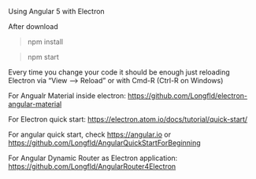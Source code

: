
Using Angular 5 with Electron



After download

>npm install

>npm start



Every time you change your code it should be enough just reloading Electron via “View ⟶ Reload” or with Cmd-R (Ctrl-R on Windows)

For Angualr Material inside electron:
https://github.com/Longfld/electron-angular-material

For  Electron quick start:
https://electron.atom.io/docs/tutorial/quick-start/

For angular quick start, check https://angular.io
or https://github.com/Longfld/AngularQuickStartForBeginning

For Angular Dynamic Router as Electron application: https://github.com/Longfld/AngularRouter4Electron
